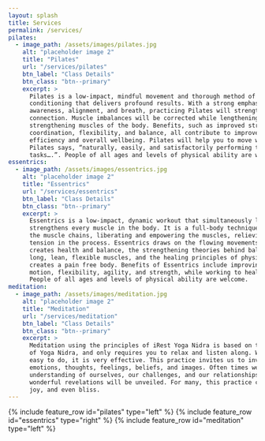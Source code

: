 ```yaml
---
layout: splash
title: Services
permalink: /services/
pilates:
  - image_path: /assets/images/pilates.jpg
    alt: "placeholder image 2"
    title: "Pilates"
    url: "/services/pilates"
    btn_label: "Class Details"
    btn_class: "btn--primary"
    excerpt: >
      Pilates is a low-impact, mindful movement and thorough method of physical
      conditioning that delivers profound results. With a strong emphasis on body
      awareness, alignment, and breath, practicing Pilates will strengthen the mind-body
      connection. Muscle imbalances will be corrected while lengthening and
      strengthening muscles of the body. Benefits, such as improved strength, posture,
      coordination, flexibility, and balance, all contribute to improved movement
      efficiency and overall wellbeing. Pilates will help you to move well, and, as Joseph
      Pilates says, “naturally, easily, and satisfactorily performing their many and daily
      tasks….”. People of all ages and levels of physical ability are welcome.
essentrics:
  - image_path: /assets/images/essentrics.jpg
    alt: "placeholder image 2"
    title: "Essentrics"
    url: "/services/essentrics"
    btn_label: "Class Details"
    btn_class: "btn--primary"
    excerpt: >
      Essentrics is a low-impact, dynamic workout that simultaneously lengthens and
      strengthens every muscle in the body. It is a full-body technique that works through
      the muscle chains, liberating and empowering the muscles, relieving them from
      tension in the process. Essentrics draws on the flowing movements of tai chi, which
      creates health and balance, the strengthening theories behind ballet, which create
      long, lean, flexible muscles, and the healing principles of physiotherapy, which
      creates a pain free body. Benefits of Essentrics include improving posture, range of
      motion, flexibility, agility, and strength, while working to heal and prevent injuries.
      People of all ages and levels of physical ability are welcome.
meditation:
  - image_path: /assets/images/meditation.jpg
    alt: "placeholder image 2"
    title: "Meditation"
    url: "/services/meditation"
    btn_label: "Class Details"
    btn_class: "btn--primary"
    excerpt: >
      Meditation using the principles of iRest Yoga Nidra is based on the ancient practice
      of Yoga Nidra, and only requires you to relax and listen along. While very simple and
      easy to do, it is very effective. This practice invites us to investigate and explore
      emotions, thoughts, feelings, beliefs, and images. Often times we can find a deeper
      understanding of ourselves, our challenges, and our relationships. For some people,
      wonderful revelations will be unveiled. For many, this practice can evoke happiness,
      joy, and even bliss.
---
```

{% include feature_row id="pilates" type="left" %}
{% include feature_row id="essentrics" type="right" %}
{% include feature_row id="meditation" type="left" %}
